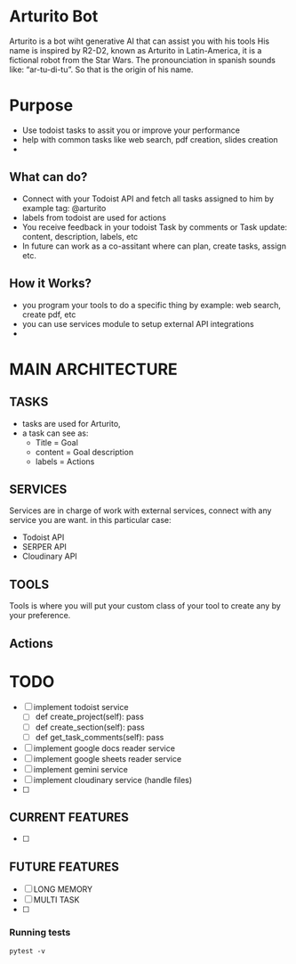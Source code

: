 # Arturito Bot
Arturito is a bot wiht generative AI that can assist you with his tools
His name is inspired by R2-D2, known as Arturito in Latin-America, it is a fictional robot from the Star Wars.
The pronounciation in spanish sounds like: “ar-tu-di-tu”. So that is the origin of his name.

# Purpose
- Use todoist tasks to assit you or improve your performance
- help with common tasks like web search, pdf creation, slides creation
- 

## What can do?
- Connect with your Todoist API and fetch all tasks assigned to him by example tag: @arturito
- labels from todoist are used for actions
- You receive feedback in your todoist Task by comments or Task update: content, description, labels, etc
- In future can work as a co-assitant where can plan, create tasks, assign etc.


## How it Works?
- you program your tools to do a specific thing by example: web search, create pdf, etc
- you can use services module to setup external API integrations
- 

# MAIN ARCHITECTURE

## TASKS
- tasks are used for Arturito,
- a task can see as:
    - Title = Goal
    - content = Goal description
    - labels = Actions

## SERVICES
Services are in charge of work with external services, connect with any service you are want.
in this particular case:
- Todoist API
- SERPER API
- Cloudinary API

## TOOLS
Tools is where you will put your custom class of your tool to create any by your preference.

## Actions

# TODO

- [ ] implement todoist service
    - [ ] def create_project(self): pass
    - [ ] def create_section(self): pass
    - [ ] def get_task_comments(self): pass
- [ ] implement google docs reader service
- [ ] implement google sheets reader service
- [ ] implement gemini service
- [ ] implement cloudinary service (handle files)
- [ ] 


## CURRENT FEATURES
- [ ] 


## FUTURE FEATURES
- [ ] LONG MEMORY
- [ ] MULTI TASK
- [ ] 


### Running tests

```
pytest -v
```